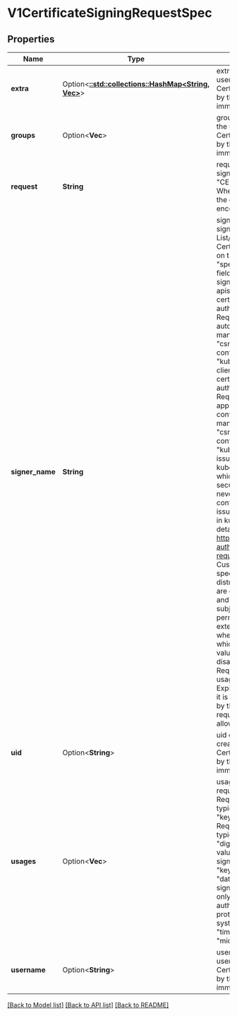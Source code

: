 # V1CertificateSigningRequestSpec

## Properties

Name | Type | Description | Notes
------------ | ------------- | ------------- | -------------
**extra** | Option<[**::std::collections::HashMap<String, Vec<String>>**](array.md)> | extra contains extra attributes of the user that created the CertificateSigningRequest. Populated by the API server on creation and immutable. | [optional]
**groups** | Option<**Vec<String>**> | groups contains group membership of the user that created the CertificateSigningRequest. Populated by the API server on creation and immutable. | [optional]
**request** | **String** | request contains an x509 certificate signing request encoded in a \"CERTIFICATE REQUEST\" PEM block. When serialized as JSON or YAML, the data is additionally base64-encoded. | 
**signer_name** | **String** | signerName indicates the requested signer, and is a qualified name.  List/watch requests for CertificateSigningRequests can filter on this field using a \"spec.signerName=NAME\" fieldSelector.  Well-known Kubernetes signers are:  1. \"kubernetes.io/kube-apiserver-client\": issues client certificates that can be used to authenticate to kube-apiserver.   Requests for this signer are never auto-approved by kube-controller-manager, can be issued by the \"csrsigning\" controller in kube-controller-manager.  2. \"kubernetes.io/kube-apiserver-client-kubelet\": issues client certificates that kubelets use to authenticate to kube-apiserver.   Requests for this signer can be auto-approved by the \"csrapproving\" controller in kube-controller-manager, and can be issued by the \"csrsigning\" controller in kube-controller-manager.  3. \"kubernetes.io/kubelet-serving\" issues serving certificates that kubelets use to serve TLS endpoints, which kube-apiserver can connect to securely.   Requests for this signer are never auto-approved by kube-controller-manager, and can be issued by the \"csrsigning\" controller in kube-controller-manager.  More details are available at https://k8s.io/docs/reference/access-authn-authz/certificate-signing-requests/#kubernetes-signers  Custom signerNames can also be specified. The signer defines:  1. Trust distribution: how trust (CA bundles) are distributed.  2. Permitted subjects: and behavior when a disallowed subject is requested.  3. Required, permitted, or forbidden x509 extensions in the request (including whether subjectAltNames are allowed, which types, restrictions on allowed values) and behavior when a disallowed extension is requested.  4. Required, permitted, or forbidden key usages / extended key usages.  5. Expiration/certificate lifetime: whether it is fixed by the signer, configurable by the admin.  6. Whether or not requests for CA certificates are allowed. | 
**uid** | Option<**String**> | uid contains the uid of the user that created the CertificateSigningRequest. Populated by the API server on creation and immutable. | [optional]
**usages** | Option<**Vec<String>**> | usages specifies a set of key usages requested in the issued certificate.  Requests for TLS client certificates typically request: \"digital signature\", \"key encipherment\", \"client auth\".  Requests for TLS serving certificates typically request: \"key encipherment\", \"digital signature\", \"server auth\".  Valid values are:  \"signing\", \"digital signature\", \"content commitment\",  \"key encipherment\", \"key agreement\", \"data encipherment\",  \"cert sign\", \"crl sign\", \"encipher only\", \"decipher only\", \"any\",  \"server auth\", \"client auth\",  \"code signing\", \"email protection\", \"s/mime\",  \"ipsec end system\", \"ipsec tunnel\", \"ipsec user\",  \"timestamping\", \"ocsp signing\", \"microsoft sgc\", \"netscape sgc\" | [optional]
**username** | Option<**String**> | username contains the name of the user that created the CertificateSigningRequest. Populated by the API server on creation and immutable. | [optional]

[[Back to Model list]](../README.md#documentation-for-models) [[Back to API list]](../README.md#documentation-for-api-endpoints) [[Back to README]](../README.md)


